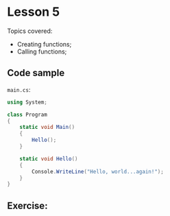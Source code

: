 Lesson 5
========

Topics covered:

* Creating functions;
* Calling functions;

Code sample
-----------

`main.cs`:

```C#
using System;

class Program
{
    static void Main()
    {
        Hello();
    }

    static void Hello()
    {
        Console.WriteLine("Hello, world...again!");    
    }
}
```

Exercise:
---------

